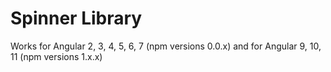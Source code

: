 # Spinner Library

Works for Angular 2, 3, 4, 5, 6, 7 (npm versions 0.0.x) and for Angular 9, 10, 11 (npm versions 1.x.x)
